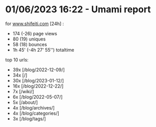 # 01/06/2023 16:22 - Umami report
for www.shifeiti.com [24h] :

 - 174 (-26) page views
 - 80 (19) uniques
 - 58 (18) bounces
 - 1h 45'  (-4h 27' 55'') totaltime


top 10 urls:
 - 39x [/blog/2022-12-09/]
 - 34x [/]
 - 30x [/blog/2023-01-12/]
 - 16x [/blog/2022-12-22/]
 - 7x [/wiki/]
 - 6x [/blog/2022-05-07/]
 - 5x [/about/]
 - 4x [/blog/archives/]
 - 4x [/blog/categories/]
 - 3x [/blog/tags/]



